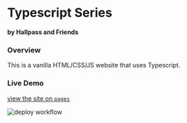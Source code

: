 # Typescript Series
**by Hallpass and Friends**

### Overview
This is a vanilla HTML/CSS/JS website that uses Typescript.  

### Live Demo
[view the site on `pages`](https://rbanning.github.io/typescript-series-basic-website/)

![deploy workflow](https://github.com/rbanning.github.io/typescript-series-basic-website/actions/workflows/deploy/badge.svg)
